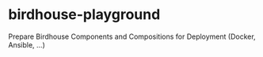# birdhouse-playground
Prepare Birdhouse Components and Compositions for Deployment (Docker, Ansible, ...)

